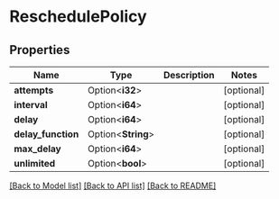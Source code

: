 # ReschedulePolicy

## Properties

Name | Type | Description | Notes
------------ | ------------- | ------------- | -------------
**attempts** | Option<**i32**> |  | [optional]
**interval** | Option<**i64**> |  | [optional]
**delay** | Option<**i64**> |  | [optional]
**delay_function** | Option<**String**> |  | [optional]
**max_delay** | Option<**i64**> |  | [optional]
**unlimited** | Option<**bool**> |  | [optional]

[[Back to Model list]](../README.md#documentation-for-models) [[Back to API list]](../README.md#documentation-for-api-endpoints) [[Back to README]](../README.md)


